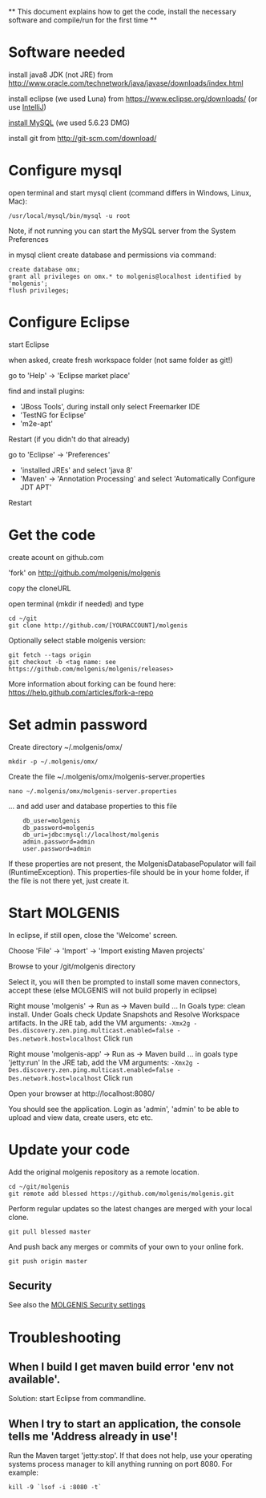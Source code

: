 **
This document explains how to get the code, install the necessary software and compile/run for the first time
**

# Software needed

install java8 JDK (not JRE) from http://www.oracle.com/technetwork/java/javase/downloads/index.html

install eclipse (we used Luna) from https://www.eclipse.org/downloads/
(or use [IntelliJ](./intellij.html))

[install MySQL](https://www.mysql.com/downloads/) (we used 5.6.23 DMG)

install git from http://git-scm.com/download/

# Configure mysql

open terminal and start mysql client (command differs in Windows, Linux, Mac): 

    /usr/local/mysql/bin/mysql -u root
    
Note, if not running you can start the MySQL server from the System Preferences

in mysql client create database and permissions via command:

    create database omx;
    grant all privileges on omx.* to molgenis@localhost identified by 'molgenis';
    flush privileges;

# Configure Eclipse

start Eclipse

when asked, create fresh workspace folder (not same folder as git!)

go to 'Help' -> 'Eclipse market place'

find and install plugins:
* 'JBoss Tools', during install only select Freemarker IDE
* 'TestNG for Eclipse'
* 'm2e-apt'

Restart (if you didn't do that already)

go to 'Eclipse' -> 'Preferences' 
* 'installed JREs' and select 'java 8'
* 'Maven' -> 'Annotation Processing' and select 'Automatically Configure JDT APT'

Restart

# Get the code

create acount on github.com 

'fork' on http://github.com/molgenis/molgenis

copy the cloneURL

open terminal (mkdir if needed) and type 

    cd ~/git 
    git clone http://github.com/[YOURACCOUNT]/molgenis
    
Optionally select stable molgenis version:

    git fetch --tags origin
    git checkout -b <tag name: see https://github.com/molgenis/molgenis/releases>

More information about forking can be found here: https://help.github.com/articles/fork-a-repo

# Set admin password<a name="server-props"></a>

Create directory ~/.molgenis/omx/

    mkdir -p ~/.molgenis/omx/
    
Create the file ~/.molgenis/omx/molgenis-server.properties 

    nano ~/.molgenis/omx/molgenis-server.properties
    
... and add user and database properties to this file 

```
	db_user=molgenis  
	db_password=molgenis  
	db_uri=jdbc:mysql://localhost/molgenis  
	admin.password=admin  
	user.password=admin  
```

If these properties are not present, the MolgenisDatabasePopulator will fail (RuntimeException). This properties-file
should be in your home folder, if the file is not there yet, just create it.

# Start MOLGENIS

In eclipse, if still open, close the 'Welcome' screen.

Choose 'File' -> 'Import' -> 'Import existing Maven projects'

Browse to your /git/molgenis directory 

Select it, you will then be prompted to install some maven connectors, accept these 
(else MOLGENIS will not build properly in eclipse)

Right mouse 'molgenis' -> Run as -> Maven build ... 
	In Goals type: clean install. 
	Under Goals check Update Snapshots and Resolve Workspace artifacts. 
	In the JRE tab, add the VM arguments: 
	```
	-Xmx2g -Des.discovery.zen.ping.multicast.enabled=false -Des.network.host=localhost
	```
	Click run

Right mouse 'molgenis-app' -> Run as -> Maven build ... 
	in goals type 'jetty:run' 
	In the JRE tab, add the VM arguments:
    ```
    -Xmx2g -Des.discovery.zen.ping.multicast.enabled=false -Des.network.host=localhost
    ```
	Click run

Open your browser at http://localhost:8080/

You should see the application. Login as 'admin', 'admin' to be able to upload and view data, create users, etc etc.

# Update your code

Add the original molgenis repository as a remote location.

    cd ~/git/molgenis
    git remote add blessed https://github.com/molgenis/molgenis.git
    
Perform regular updates so the latest changes are merged with your local clone.

    git pull blessed master
    
And push back any merges or commits of your own to your online fork.

    git push origin master
    
## Security
See also the [MOLGENIS Security settings](./security)

# Troubleshooting

## When I build I get maven build error 'env not available'. 

Solution: start Eclipse from commandline.

## When I try to start an application, the console tells me 'Address already in use'!

Run the Maven target 'jetty:stop'. If that does not help, use your operating systems process manager to kill anything running on port 8080. For example:

    kill -9 `lsof -i :8080 -t`
